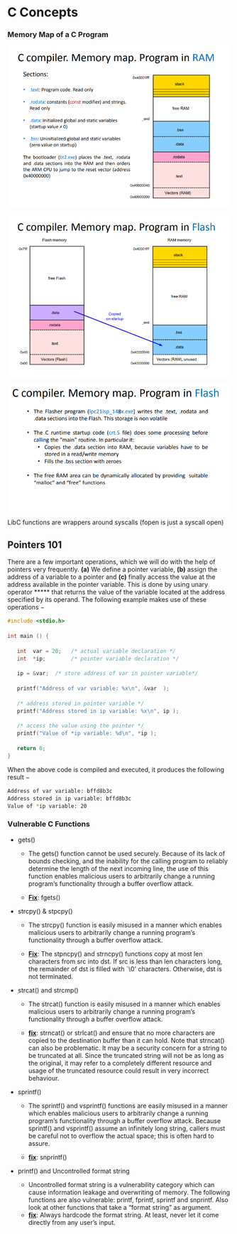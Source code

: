 # C Concepts

### Memory Map of a C Program

![memory_map](./screenshots/memory_map.png)



![memory_map2](./screenshots/memory_map2.png)



![memory_map3](./screenshots/memory_map3.png)

LibC functions are wrappers around syscalls (fopen is just a syscall open)



## Pointers 101

There are a few important operations, which we will do with the help of pointers very frequently. **(a)** We define a pointer variable, **(b)** assign the address of a variable to a pointer and **(c)** finally access the value at the address available in the pointer variable. This is done by using unary operator ***** that returns the value of the variable located at the address specified by its operand. The following example makes use of these operations −

```c
#include <stdio.h>

int main () {

   int  var = 20;   /* actual variable declaration */
   int  *ip;        /* pointer variable declaration */

   ip = &var;  /* store address of var in pointer variable*/

   printf("Address of var variable: %x\n", &var  );

   /* address stored in pointer variable */
   printf("Address stored in ip variable: %x\n", ip );

   /* access the value using the pointer */
   printf("Value of *ip variable: %d\n", *ip );

   return 0;
}
```

When the above code is compiled and executed, it produces the following result −

```bash
Address of var variable: bffd8b3c
Address stored in ip variable: bffd8b3c
Value of *ip variable: 20
```



### Vulnerable C Functions

- gets()

  - The gets() function cannot be used securely. Because of its lack of bounds checking, and the inability for the calling program to reliably determine the length of the next incoming line, the use of this function enables malicious users to arbitrarily change a running program’s functionality through a buffer overflow attack.

  - **<u>Fix</u>**: fgets()

    

- strcpy() & stpcpy()

  - The strcpy() function is easily misused in a manner which enables malicious users to arbitrarily change a running program’s functionality through a buffer overflow attack.

  - **<u>Fix</u>**: The stpncpy() and strncpy() functions copy at most len characters from src into dst. If src is less than len characters long, the remainder of dst is filled with `\0' characters. Otherwise, dst is not terminated. 

    

- strcat() and strcmp()

  - The strcat() function is easily misused in a manner which enables malicious users to arbitrarily change a running program’s functionality through a buffer overflow attack.

  - **<u>fix</u>**: strncat() or strlcat() and ensure that no more characters are copied to the destination buffer than it can hold. Note that strncat() can also be problematic. It may be a security concern for a string to be truncated at all. Since the truncated string will not be as long as the original, it may refer to a completely different resource and usage of the truncated resource could result in very incorrect behaviour.

    

- sprintf()

  - The sprintf() and vsprintf() functions are easily misused in a manner which enables malicious users to arbitrarily change a running program’s functionality through a buffer overflow attack. Because sprintf() and vsprintf() assume an infinitely long string, callers must be careful not to overflow the actual space; this is often hard to assure.

  - **<u>fix</u>**: snprintf()

    

- printf() and Uncontrolled format string

  - Uncontrolled format string is a vulnerability category which can cause information leakage and overwriting of memory. The following functions are also vulnerable: printf, fprintf, sprintf and snprintf. Also look at other functions that take a “format string” as argument.
  - **<u>fix</u>**: Always hardcode the format string. At least, never let it come directly from any user’s input.